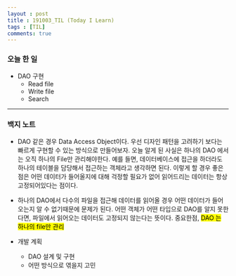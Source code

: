 ```yaml
---
layout : post
title : 191003_TIL (Today I Learn)
tags : [TIL]
comments: true
---
```

### 오늘 한 일
- DAO 구현
  - Read file
  - Write file
  - Search

---
### 백지 노트
- DAO 같은 경우 Data Access Object이다. 우선 디자인 패턴을 고려하기 보다는 빠르게 구현할 수 있는 방식으로 만들어보자. 오늘 알게 된 사실은 하나의 DAO 에서는 오직 하나의 File만 관리해야한다. 예를 들면, 데이터베이스에 접근을 하더라도 하나의 테이블을 담당해서 접근하는 객체라고 생각하면 된다. 이렇게 할 경우 좋은 점은 어떤 데이터가 들어올지에 대해 걱정할 필요가 없어 읽어드리는 데이터는 항상 고정되어있다는 점이다.

- 하나의 DAO에서 다수의 파일을 접근해 데이터를 읽어올 경우 어떤 데이터가 들어오는지 알 수 없기때문에 문제가 된다. 어떤 객체가 어떤 타입으로 DAO를 알지 못한다면, 파일에서 읽어오는 데이터도 고정되지 않는다는 뜻이다. 중요한점, <mark> DAO 는 하나의 file만 관리<mark>

- 개발 계획
  - DAO 설계 및 구현
  - 어떤 방식으로 엮을지 고민

